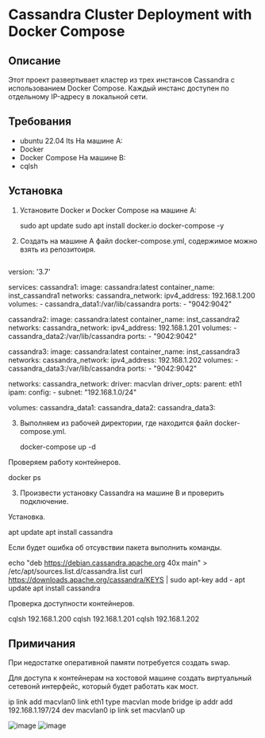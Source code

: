 # Cassandra Cluster Deployment with Docker Compose

## Описание

Этот проект развертывает кластер из трех инстансов Cassandra с использованием Docker Compose. Каждый инстанс доступен по отдельному IP-адресу в локальной сети.

## Требования
- ubuntu 22.04 lts 
На машине А:
- Docker
- Docker Compose
На машине B:
- cqlsh

## Установка

1. Установите Docker и Docker Compose на машине А:

   sudo apt update
   sudo apt install docker.io docker-compose -y

2. Создать на машине А файл docker-compose.yml, содержимое можно взять из репозитоиря.

   ```yml
version: '3.7'

services:
  cassandra1:
    image: cassandra:latest
    container_name: inst_cassandra1
    networks:
      cassandra_network:
        ipv4_address: 192.168.1.200
    volumes:
      - cassandra_data1:/var/lib/cassandra
    ports:
      - "9042:9042"

  cassandra2:
    image: cassandra:latest
    container_name: inst_cassandra2
    networks:
      cassandra_network:
        ipv4_address: 192.168.1.201
    volumes:
      - cassandra_data2:/var/lib/cassandra
    ports:
      - "9042:9042"

  cassandra3:
    image: cassandra:latest
    container_name: inst_cassandra3
    networks:
      cassandra_network:
        ipv4_address: 192.168.1.202
    volumes:
      - cassandra_data3:/var/lib/cassandra
    ports:
      - "9042:9042"

networks:
  cassandra_network:
    driver: macvlan
    driver_opts:
      parent: eth1
    ipam:
      config:
        - subnet: "192.168.1.0/24"

volumes:
  cassandra_data1:
  cassandra_data2:
  cassandra_data3:


3. Выполняем из рабочей директории, где находится файл docker-compose.yml.

   docker-compose up -d

Проверяем работу контейнеров.

   docker ps

3. Произвести установку Cassandra на машине B и проверить подключение.

Установка.

   apt update
   apt install cassandra

Если будет ошибка об отсувствии пакета выполнить команды.

   echo "deb https://debian.cassandra.apache.org 40x main" > /etc/apt/sources.list.d/cassandra.list
   curl https://downloads.apache.org/cassandra/KEYS | sudo apt-key add -
   apt update
   apt install cassandra

Проверка доступности контейнеров.

   cqlsh 192.168.1.200
   cqlsh 192.168.1.201
   cqlsh 192.168.1.202


## Примичания

При недостатке оперативной памяти потребуется создать swap.

Для доступа к контейнерам на хостовой машине создать виртуальный сетевонй интерфейс, который будет работать как мост.

   ip link add macvlan0 link eth1 type macvlan mode bridge
   ip addr add 192.168.1.197/24 dev macvlan0
   ip link set macvlan0 up

![image](https://github.com/user-attachments/assets/2fbf417f-24af-4329-baae-8a99c7d6014f)
![image](https://github.com/user-attachments/assets/7b5e12e7-22c0-422a-be87-c6a7905227b9)
